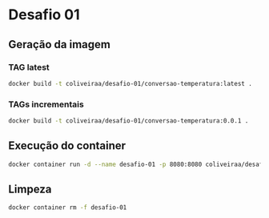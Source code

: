 # Desafio 01

## Geração da imagem

### TAG latest
```bash
docker build -t coliveiraa/desafio-01/conversao-temperatura:latest .
```

### TAGs incrementais
```bash
docker build -t coliveiraa/desafio-01/conversao-temperatura:0.0.1 .
```

## Execução do container

```bash
docker container run -d --name desafio-01 -p 8080:8080 coliveiraa/desafio-01/conversao-temperatura:latest
```

## Limpeza

```bash
docker container rm -f desafio-01
```